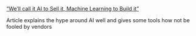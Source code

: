 [“We’ll call it AI to Sell it, Machine Learning to Build it”](https://theaiunderwriter.substack.com/p/well-call-it-ai-to-sell-it-machine)

Article explains the hype around AI well and gives some tools how not be fooled by vendors
